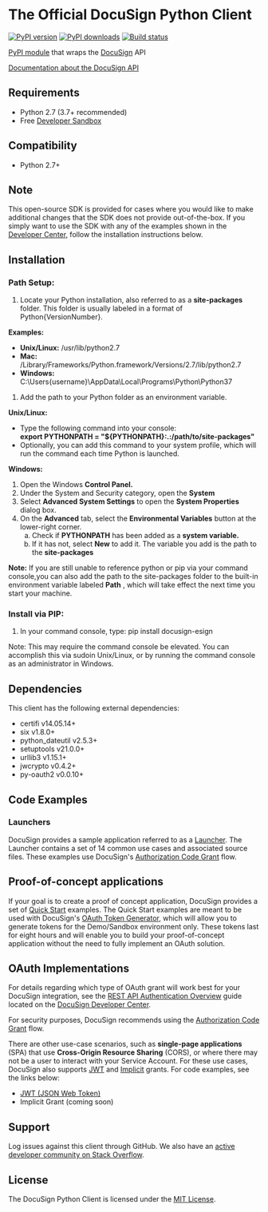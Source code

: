 # The Official DocuSign Python Client

[![PyPI version][pypi-image]][pypi-url]
[![PyPI downloads][downloads-image]][downloads-url]
[![Build status][travis-image]][travis-url]

[PyPI module](https://pypi.python.org/pypi/docusign_esign) that wraps the <a href="https://www.docusign.com">DocuSign</a> API

[Documentation about the DocuSign API](https://developers.docusign.com/)

## Requirements

- Python 2.7 (3.7+ recommended)
- Free [Developer Sandbox](https://go.docusign.com/sandbox/productshot/?elqCampaignId=16531)

## Compatibility

- Python 2.7+

## Note

This open-source SDK is provided for cases where you would like to make additional changes that the SDK does not provide out-of-the-box. If you simply want to use the SDK with any of the examples shown in the [Developer Center](https://developers.docusign.com/esign-rest-api/code-examples), follow the installation instructions below.

## Installation

### Path Setup:

1. Locate your Python installation, also referred to as a **site-packages** folder. This folder is usually labeled in a format of Python{VersionNumber}.

**Examples:**

- **Unix/Linux:** /usr/lib/python2.7
- **Mac:** /Library/Frameworks/Python.framework/Versions/2.7/lib/python2.7
- **Windows:** C:\Users\{username}\AppData\Local\Programs\Python\Python37

1. Add the path to your Python folder as an environment variable.

**Unix/Linux:**

- Type the following command into your console:  
   **export PYTHONPATH = "${PYTHONPATH}:.:/path/to/site-packages"**
- Optionally, you can add this command to your system profile, which will run the command each time Python is launched.

**Windows:**

<ol>
   <li>Open the Windows <b>Control Panel.</b></li>
   <li>Under the System and Security category, open the <b>System</b></li>
   <li>Select <b>Advanced System Settings</b> to open the <b>System Properties</b> dialog box.</li>
   <li>On the <b>Advanced</b> tab, select the <b>Environmental Variables</b> button at the lower-right corner.
       <ol style="list-style-type: lower-alpha">
           <li>Check if <b>PYTHONPATH</b> has been added as a <b>system variable.</b></li>
           <li>If it has not, select <b>New</b> to add it. The variable you add is the path to the <b>site-packages</b></li>
       </ol>
   </li>
</ol>

**Note:** If you are still unable to reference python or pip via your command console,you can also add the path to the site-packages folder to the built-in environment variable labeled **Path** , which will take effect the next time you start your machine.

### Install via PIP:

1. In your command console, type:
pip install docusign-esign

Note: This may require the command console be elevated. You can accomplish this via sudoin Unix/Linux, or by running the command console as an administrator in Windows.

## Dependencies

This client has the following external dependencies:

- certifi v14.05.14+
- six v1.8.0+
- python\_dateutil v2.5.3+
- setuptools v21.0.0+
- urllib3 v1.15.1+
- jwcrypto v0.4.2+
- py-oauth2 v0.0.10+

## Code Examples

### Launchers

DocuSign provides a sample application referred to as a [Launcher](https://github.com/docusign/eg-03-python-auth-code-grant). The Launcher contains a set of 14 common use cases and associated source files. These examples use DocuSign&#39;s [Authorization Code Grant](https://developers.docusign.com/esign-rest-api/guides/authentication/oauth2-code-grant) flow.

## Proof-of-concept applications

If your goal is to create a proof of concept application, DocuSign provides a set of [Quick Start](https://github.com/docusign/qs-python) examples. The Quick Start examples are meant to be used with DocuSign&#39;s [OAuth Token Generator](https://developers.docusign.com/oauth-token-generator), which will allow you to generate tokens for the Demo/Sandbox environment only. These tokens last for eight hours and will enable you to build your proof-of-concept application without the need to fully implement an OAuth solution.

## OAuth Implementations

For details regarding which type of OAuth grant will work best for your DocuSign integration, see the [REST API Authentication Overview](https://developers.docusign.com/esign-rest-api/guides/authentication) guide located on the [DocuSign Developer Center](https://developers.docusign.com/esign-rest-api/guides/authentication).

For security purposes, DocuSign recommends using the [Authorization Code Grant](https://developers.docusign.com/esign-rest-api/guides/authentication/oauth2-code-grant) flow.

There are other use-case scenarios, such as **single-page applications** (SPA) that use **Cross-Origin Resource Sharing** (CORS), or where there may not be a user to interact with your Service Account. For these use cases, DocuSign also supports [JWT](https://developers.docusign.com/esign-rest-api/guides/authentication/oauth2-jsonwebtoken) and [Implicit](https://developers.docusign.com/esign-rest-api/guides/authentication/oauth2-implicit) grants. For code examples, see the links below:

- [JWT (JSON Web Token)](https://github.com/docusign/eg-01-python-jwt)
- Implicit Grant (coming soon)

## Support

Log issues against this client through GitHub. We also have an [active developer community on Stack Overflow](https://stackoverflow.com/questions/tagged/docusignapi).

## License

The DocuSign Python Client is licensed under the [MIT License](https://github.com/docusign/docusign-python-client/blob/master/LICENSE).


[pypi-image]: https://img.shields.io/pypi/v/docusign_esign.svg?style=flat
[pypi-url]: https://pypi.python.org/pypi/docusign_esign
[downloads-image]: https://img.shields.io/pypi/dm/docusign_esign.svg?style=flat
[downloads-url]: https://pypi.python.org/pypi/docusign_esign
[travis-image]: https://img.shields.io/travis/docusign/docusign-python-client.svg?style=flat
[travis-url]: https://travis-ci.org/docusign/docusign-python-client
